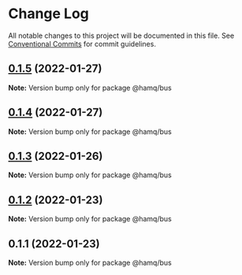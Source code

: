 # Change Log

All notable changes to this project will be documented in this file.
See [Conventional Commits](https://conventionalcommits.org) for commit guidelines.

## [0.1.5](https://github.com/taoyuan/hamq/compare/@hamq/bus@0.1.4...@hamq/bus@0.1.5) (2022-01-27)

**Note:** Version bump only for package @hamq/bus





## [0.1.4](https://github.com/taoyuan/hamq/compare/@hamq/bus@0.1.3...@hamq/bus@0.1.4) (2022-01-27)

**Note:** Version bump only for package @hamq/bus





## [0.1.3](https://github.com/taoyuan/hamq/compare/@hamq/bus@0.1.2...@hamq/bus@0.1.3) (2022-01-26)

**Note:** Version bump only for package @hamq/bus





## [0.1.2](https://github.com/taoyuan/hamq/compare/@hamq/bus@0.1.1...@hamq/bus@0.1.2) (2022-01-23)

**Note:** Version bump only for package @hamq/bus





## 0.1.1 (2022-01-23)

**Note:** Version bump only for package @hamq/bus
